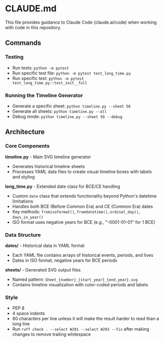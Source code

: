 # CLAUDE.md

This file provides guidance to Claude Code (claude.ai/code) when working with
code in this repository.

## Commands

### Testing
- Run tests: `python -m pytest`
- Run specific test file: `python -m pytest test_long_time.py`
- Run specific test: `python -m pytest test_long_time.py::test_init__full`

### Running the Timeline Generator
- Generate a specific sheet: `python timeline.py --sheet 50`
- Generate all sheets: `python timeline.py --all`
- Debug mode: `python timeline.py --sheet 50 --debug`

## Architecture

### Core Components

**timeline.py** - Main SVG timeline generator
- Generates historical timeline sheets
- Processes YAML data files to create visual timeline boxes with labels and styling

**long_time.py** - Extended date class for BCE/CE handling
- Custom `date` class that extends functionality beyond Python's datetime limitations
- Handles both BCE (Before Common Era) and CE (Common Era) dates
- Key methods: `fromisoformat()`, `fromdatetime()`, `ordinal_day()`, `days_in_year()`
- ISO format uses negative years for BCE (e.g., "-0001-01-01" for 1 BCE)

### Data Structure

**dates/** - Historical data in YAML format
- Each YAML file contains arrays of historical events, periods, and lives
- Dates in ISO format, negative years for BCE periods

**sheets/** - Generated SVG output files
- Named pattern: `Sheet_{number}_{start_year}_{end_year}.svg`
- Contains timeline visualization with color-coded periods and labels

### Style

- PEP 8
- 4 space indents
- 80 characters per line unless it will make the result harder to read than a long line
- Run `ruff check . --select W291 --select W293 --fix` after making changes to remove trailing whitespace

